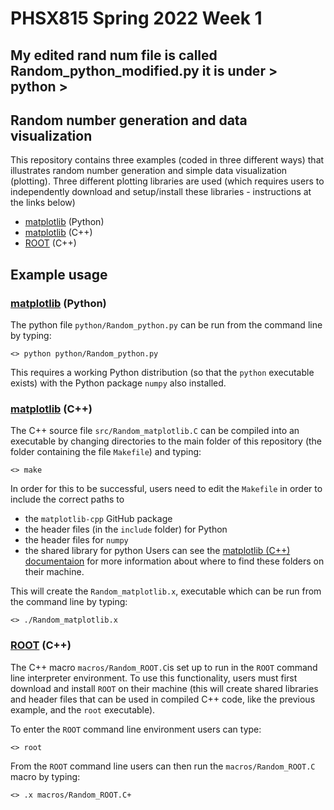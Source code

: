 # PHSX815 Spring 2022 Week 1 

## **My edited rand num file is called Random_python_modified.py it is under > python >**

## Random number generation and data visualization

This repository contains three examples (coded in three different
ways) that illustrates random number generation and simple data
visualization (plotting). Three different plotting libraries are used
(which requires users to independently download and setup/install
these libraries - instructions at the links below)

- [matplotlib](https://matplotlib.org/) (Python)
- [matplotlib](https://matplotlib-cpp.readthedocs.io/en/latest/
) (C++)
- [ROOT](https://root.cern/) (C++)

## Example usage

### [matplotlib](https://matplotlib.org/) (Python)

The python file `python/Random_python.py` can be run from the command
line by typing:

	<> python python/Random_python.py

This requires a working Python distribution (so that the `python`
executable exists) with the Python package `numpy` also installed.

### [matplotlib](https://matplotlib-cpp.readthedocs.io/en/latest/) (C++)

The C++ source file `src/Random_matplotlib.C` can be compiled into an
executable by changing directories to the main folder of this
repository (the folder containing the file `Makefile`) and typing:

	<> make

In order for this to be successful, users need to edit the `Makefile`
in order to include the correct paths to
- the `matplotlib-cpp` GitHub package
- the header files (in the `include` folder) for Python
- the header files for `numpy`
- the shared library for python
Users can see the
[matplotlib (C++) documentaion](https://matplotlib-cpp.readthedocs.io/en/latest/)
for more information about where to find these folders on their
machine.

This will create the `Random_matplotlib.x`, executable which can be
run from the command line by typing:

	<> ./Random_matplotlib.x

### [ROOT](https://root.cern/) (C++)

The C++ macro `macros/Random_ROOT.C`is set up to run in the `ROOT`
command line interpreter environment. To use this functionality, users
must first download and install `ROOT` on their machine (this will
create shared libraries and header files that can be used in compiled
C++ code, like the previous example, and the `root` executable).

To enter the `ROOT` command line environment users can type:

	<> root

From the `ROOT` command line users can then run the
`macros/Random_ROOT.C` macro by typing:

	<> .x macros/Random_ROOT.C+
